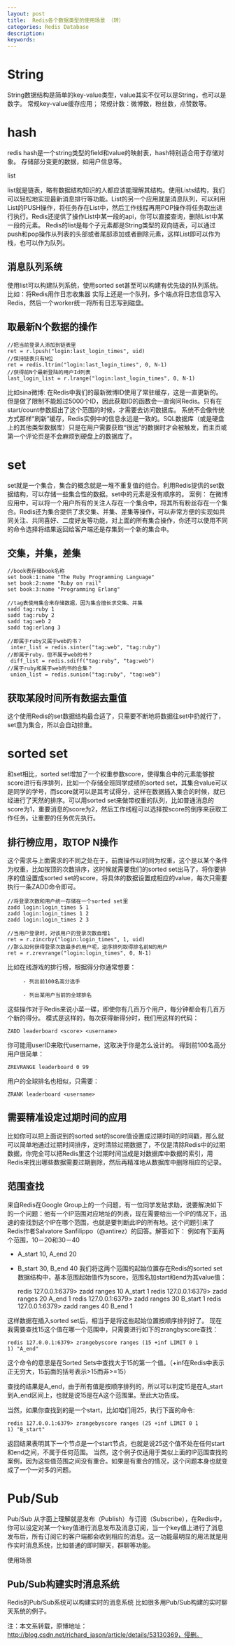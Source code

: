 ```yaml
---
layout: post
title:  Redis各个数据类型的使用场景 （转）
categories: Redis Database
description: 
keywords: 
---
```



# String

String数据结构是简单的key-value类型，value其实不仅可以是String，也可以是数字。 
常规key-value缓存应用； 
常规计数：微博数，粉丝数，点赞数等。

# hash

redis hash是一个string类型的field和value的映射表，hash特别适合用于存储对象。 
存储部分变更的数据，如用户信息等。

list

list就是链表，略有数据结构知识的人都应该能理解其结构。使用Lists结构，我们可以轻松地实现最新消息排行等功能。List的另一个应用就是消息队列，可以利用List的PUSH操作，将任务存在List中，然后工作线程再用POP操作将任务取出进行执行。Redis还提供了操作List中某一段的api，你可以直接查询，删除List中某一段的元素。 
Redis的list是每个子元素都是String类型的双向链表，可以通过push和pop操作从列表的头部或者尾部添加或者删除元素，这样List即可以作为栈，也可以作为队列。

## 消息队列系统 
使用list可以构建队列系统，使用sorted set甚至可以构建有优先级的队列系统。 
比如：将Redis用作日志收集器 
实际上还是一个队列，多个端点将日志信息写入Redis，然后一个worker统一将所有日志写到磁盘。

## 取最新N个数据的操作

	//把当前登录人添加到链表里
	ret = r.lpush("login:last_login_times", uid)
	//保持链表只有N位
	ret = redis.ltrim("login:last_login_times", 0, N-1)
	//获得前N个最新登陆的用户Id列表
	last_login_list = r.lrange("login:last_login_times", 0, N-1)


比如sina微博: 
在Redis中我们的最新微博ID使用了常驻缓存，这是一直更新的。但是做了限制不能超过5000个ID，因此获取ID的函数会一直询问Redis。只有在start/count参数超出了这个范围的时候，才需要去访问数据库。 
系统不会像传统方式那样“刷新”缓存，Redis实例中的信息永远是一致的。SQL数据库（或是硬盘上的其他类型数据库）只是在用户需要获取“很远”的数据时才会被触发，而主页或第一个评论页是不会麻烦到硬盘上的数据库了。

# set

set就是一个集合，集合的概念就是一堆不重复值的组合。利用Redis提供的set数据结构，可以存储一些集合性的数据。set中的元素是没有顺序的。 
案例： 
在微博应用中，可以将一个用户所有的关注人存在一个集合中，将其所有粉丝存在一个集合。Redis还为集合提供了求交集、并集、差集等操作，可以非常方便的实现如共同关注、共同喜好、二度好友等功能，对上面的所有集合操作，你还可以使用不同的命令选择将结果返回给客户端还是存集到一个新的集合中。

## 交集，并集，差集

	//book表存储book名称
	set book:1:name "The Ruby Programming Language"
	set book:2:name "Ruby on rail"
	set book:3:name "Programming Erlang"

	//tag表使用集合来存储数据，因为集合擅长求交集、并集
	sadd tag:ruby 1
	sadd tag:ruby 2
	sadd tag:web 2
	sadd tag:erlang 3

	//即属于ruby又属于web的书？
	 inter_list = redis.sinter("tag:web", "tag:ruby")
	//即属于ruby，但不属于web的书？
	 diff_list = redis.sdiff("tag:ruby", "tag:web")
	//属于ruby和属于web的书的合集？
	 union_list = redis.sunion("tag:ruby", "tag:web")

## 获取某段时间所有数据去重值 
这个使用Redis的set数据结构最合适了，只需要不断地将数据往set中扔就行了，set意为集合，所以会自动排重。

# sorted set

和set相比，sorted set增加了一个权重参数score，使得集合中的元素能够按score进行有序排列，比如一个存储全班同学成绩的sorted set，其集合value可以是同学的学号，而score就可以是其考试得分，这样在数据插入集合的时候，就已经进行了天然的排序。可以用sorted set来做带权重的队列，比如普通消息的score为1，重要消息的score为2，然后工作线程可以选择按score的倒序来获取工作任务。让重要的任务优先执行。

## 排行榜应用，取TOP N操作 
这个需求与上面需求的不同之处在于，前面操作以时间为权重，这个是以某个条件为权重，比如按顶的次数排序，这时候就需要我们的sorted set出马了，将你要排序的值设置成sorted set的score，将具体的数据设置成相应的value，每次只需要执行一条ZADD命令即可。

	//将登录次数和用户统一存储在一个sorted set里
	zadd login:login_times 5 1
	zadd login:login_times 1 2
	zadd login:login_times 2 3

	//当用户登录时，对该用户的登录次数自增1
	ret = r.zincrby("login:login_times", 1, uid)
	//那么如何获得登录次数最多的用户呢，逆序排列取得排名前N的用户
	ret = r.zrevrange("login:login_times", 0, N-1)

比如在线游戏的排行榜，根据得分你通常想要：

	     - 列出前100名高分选手

	     - 列出某用户当前的全球排名

这些操作对于Redis来说小菜一碟，即使你有几百万个用户，每分钟都会有几百万个新的得分。 
模式是这样的，每次获得新得分时，我们用这样的代码：

	ZADD leaderboard <score> <username>

你可能用userID来取代username，这取决于你是怎么设计的。 
得到前100名高分用户很简单：

	ZREVRANGE leaderboard 0 99

用户的全球排名也相似，只需要：

	ZRANK leaderboard <username>

## 需要精准设定过期时间的应用 
比如你可以把上面说到的sorted set的score值设置成过期时间的时间戳，那么就可以简单地通过过期时间排序，定时清除过期数据了，不仅是清除Redis中的过期数据，你完全可以把Redis里这个过期时间当成是对数据库中数据的索引，用Redis来找出哪些数据需要过期删除，然后再精准地从数据库中删除相应的记录。

## 范围查找 
来自Redis在Google Group上的一个问题，有一位同学发贴求助，说要解决如下的一个问题：他有一个IP范围对应地址的列表，现在需要给出一个IP的情况下，迅速的查找到这个IP在哪个范围，也就是要判断此IP的所有地。这个问题引来了Redis作者Salvatore Sanfilippo（@antirez）的回答。解答如下： 
例如有下面两个范围，10－20和30－40 
- A_start 10, A_end 20 
- B_start 30, B_end 40 
我们将这两个范围的起始位置存在Redis的sorted set数据结构中，基本范围起始值作为score，范围名加start和end为其value值：

	redis 127.0.0.1:6379> zadd ranges 10 A_start
	1
	redis 127.0.0.1:6379> zadd ranges 20 A_end
	1
	redis 127.0.0.1:6379> zadd ranges 30 B_start
	1
	redis 127.0.0.1:6379> zadd ranges 40 B_end
	1

这样数据在插入sorted set后，相当于是将这些起始位置按顺序排列好了。 
现在我需要查找15这个值在哪一个范围中，只需要进行如下的zrangbyscore查找：

	redis 127.0.0.1:6379> zrangebyscore ranges (15 +inf LIMIT 0 1
	1) "A_end"

这个命令的意思是在Sorted Sets中查找大于15的第一个值。（+inf在Redis中表示正无穷大，15前面的括号表示>15而非>=15） 

查找的结果是A_end，由于所有值是按顺序排列的，所以可以判定15是在A_start到A_end区间上，也就是说15是在A这个范围里。至此大功告成。 

当然，如果你查找到的是一个start，比如咱们用25，执行下面的命令:

	redis 127.0.0.1:6379> zrangebyscore ranges (25 +inf LIMIT 0 1
	1) "B_start"

返回结果表明其下一个节点是一个start节点，也就是说25这个值不处在任何start和end之间，不属于任何范围。 
当然，这个例子仅适用于类似上面的IP范围查找的案例，因为这些值范围之间没有重合。如果是有重合的情况，这个问题本身也就变成了一个一对多的问题。

# Pub/Sub

Pub/Sub 从字面上理解就是发布（Publish）与订阅（Subscribe），在Redis中，你可以设定对某一个key值进行消息发布及消息订阅，当一个key值上进行了消息发布后，所有订阅它的客户端都会收到相应的消息。这一功能最明显的用法就是用作实时消息系统，比如普通的即时聊天，群聊等功能。

使用场景

## Pub/Sub构建实时消息系统

Redis的Pub/Sub系统可以构建实时的消息系统 
比如很多用Pub/Sub构建的实时聊天系统的例子。

注：本文系转载，原博地址：http://blog.csdn.net/richard_jason/article/details/53130369，侵删。
